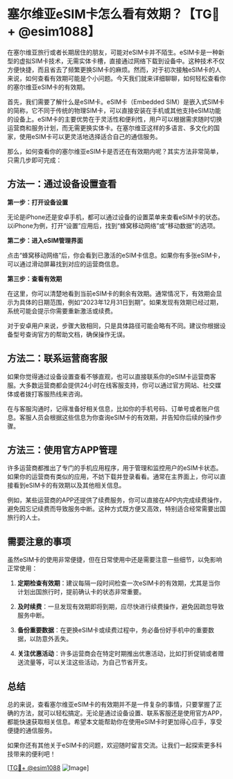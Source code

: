 # 塞尔维亚eSIM卡怎么看有效期？【TG💪+ @esim1088】

在塞尔维亚旅行或者长期居住的朋友，可能对eSIM卡并不陌生。eSIM卡是一种新型的虚拟SIM卡技术，无需实体卡槽，直接通过网络下载到设备中。这种技术不仅方便快捷，而且省去了频繁更换SIM卡的麻烦。然而，对于初次接触eSIM卡的人来说，如何查看有效期可能是个小问题。今天我们就来详细聊聊，如何轻松查看你的塞尔维亚eSIM卡的有效期。

首先，我们需要了解什么是eSIM卡。eSIM卡（Embedded SIM）是嵌入式SIM卡的简称，它不同于传统的物理SIM卡，可以直接安装在手机或其他支持eSIM功能的设备上。eSIM卡的主要优势在于灵活性和便利性，用户可以根据需求随时切换运营商和服务计划，而无需更换实体卡。在塞尔维亚这样的多语言、多文化的国家，使用eSIM卡可以更灵活地选择适合自己的通信服务。

那么，如何查看你的塞尔维亚eSIM卡是否还在有效期内呢？其实方法非常简单，只需几步即可完成：

## 方法一：通过设备设置查看

**第一步：打开设备设置**

无论是iPhone还是安卓手机，都可以通过设备的设置菜单来查看eSIM卡的状态。以iPhone为例，打开“设置”应用后，找到“蜂窝移动网络”或“移动数据”的选项。

**第二步：进入eSIM管理界面**

点击“蜂窝移动网络”后，你会看到已激活的eSIM卡信息。如果你有多张eSIM卡，可以通过滑动屏幕找到对应的运营商信息。

**第三步：查看有效期**

在这里，你可以清楚地看到当前eSIM卡的剩余有效期。通常情况下，有效期会显示为具体的日期范围，例如“2023年12月31日到期”。如果发现有效期已经过期，系统可能会提示你需要重新激活或续费。

对于安卓用户来说，步骤大致相同，只是具体路径可能会略有不同。建议你根据设备型号查询官方的帮助文档，确保操作无误。

## 方法二：联系运营商客服

如果你觉得通过设备设置查看不够直观，也可以直接联系你的eSIM卡运营商客服。大多数运营商都会提供24小时在线客服支持，你可以通过官方网站、社交媒体或者拨打客服热线来咨询。

在与客服沟通时，记得准备好相关信息，比如你的手机号码、订单号或者账户信息。客服人员会根据这些信息为你查询eSIM卡的有效期，并告知你后续的操作步骤。

## 方法三：使用官方APP管理

许多运营商都推出了专门的手机应用程序，用于管理和监控用户的eSIM卡状态。如果你的运营商有类似的应用，不妨下载并登录看看。通常在主界面上，你可以直接看到eSIM卡的有效期以及其他相关信息。

例如，某些运营商的APP还提供了续费服务，你可以直接在APP内完成续费操作，避免因忘记续费而导致服务中断。这种方式既方便又高效，特别适合经常需要出国旅行的人士。

## 需要注意的事项

虽然eSIM卡的使用非常便捷，但在日常使用中还是需要注意一些细节，以免影响正常使用：

1. **定期检查有效期**：建议每隔一段时间检查一次eSIM卡的有效期，尤其是当你计划出国旅行时，提前确认卡的状态非常重要。
   
2. **及时续费**：一旦发现有效期即将到期，应尽快进行续费操作，避免因疏忽导致服务中断。

3. **备份重要数据**：在更换eSIM卡或续费过程中，务必备份好手机中的重要数据，以防意外丢失。

4. **关注优惠活动**：许多运营商会在特定时期推出优惠活动，比如打折促销或者赠送流量等，可以关注这些活动，为自己节省开支。

## 总结

总的来说，查看塞尔维亚eSIM卡的有效期并不是一件复杂的事情，只要掌握了正确的方法，就可以轻松搞定。无论是通过设备设置、联系客服还是使用官方APP，都能快速获取相关信息。希望本文能帮助你在使用eSIM卡时更加得心应手，享受便捷的通信服务。

如果你还有其他关于eSIM卡的问题，欢迎随时留言交流。让我们一起探索更多科技带来的便利吧！

[[TG💪+ @esim1088](https://t.me/s/esim1088) ![Image](https://i.postimg.cc/4NQfJmqS/Snipaste-2025-05-13-00-14-12.png)]